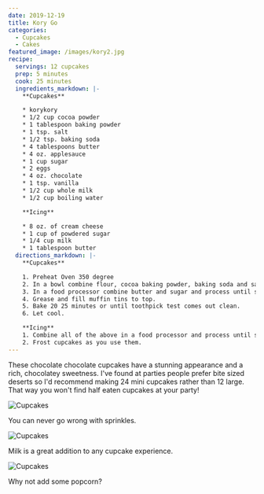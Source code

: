 ```yaml
---
date: 2019-12-19
title: Kory Go
categories:
  - Cupcakes
  - Cakes
featured_image: /images/kory2.jpg
recipe:
  servings: 12 cupcakes
  prep: 5 minutes
  cook: 25 minutes
  ingredients_markdown: |-
    **Cupcakes**

    * korykory
    * 1/2 cup cocoa powder
    * 1 tablespoon baking powder
    * 1 tsp. salt
    * 1/2 tsp. baking soda
    * 4 tablespoons butter
    * 4 oz. applesauce
    * 1 cup sugar
    * 2 eggs
    * 4 oz. chocolate
    * 1 tsp. vanilla
    * 1/2 cup whole milk
    * 1/2 cup boiling water

    **Icing**

    * 8 oz. of cream cheese
    * 1 cup of powdered sugar
    * 1/4 cup milk
    * 1 tablespoon butter
  directions_markdown: |-
    **Cupcakes**

    1. Preheat Oven 350 degree
    2. In a bowl combine flour, cocoa baking powder, baking soda and salt.
    3. In a food processor combine butter and sugar and process until smooth. Add the eggs, 4 oz. of chocolate pieces and vanilla. Add half of the flour mixture and ½ of the milk. Process and add the other half of the flour and the remainder of the milk. Slowly, add the hot water.
    4. Grease and fill muffin tins to top.
    5. Bake 20 25 minutes or until toothpick test comes out clean.
    6. Let cool.

    **Icing**
    1. Combine all of the above in a food processor and process until smooth. Refrigerate.
    2. Frost cupcakes as you use them.
---
```

These chocolate chocolate cupcakes have a stunning appearance and a rich, chocolatey sweetness. I've found at parties people prefer bite sized deserts so I'd recommend making 24 mini cupcakes rather than 12 large. That way you won't find half eaten cupcakes at your party!

![Cupcakes](https://source.unsplash.com/1HPTYLozDGw)

You can never go wrong with sprinkles.

![Cupcakes](https://source.unsplash.com/1HPTYLozDGw)

Milk is a great addition to any cupcake experience.

![Cupcakes](https://source.unsplash.com/1HPTYLozDGw)

Why not add some popcorn?
